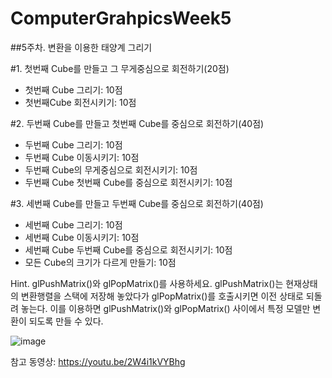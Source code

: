 # ComputerGrahpicsWeek5

##5주차. 변환을 이용한 태양계 그리기

#1.	첫번째 Cube를 만들고 그 무게중심으로 회전하기(20점)
-	첫번째 Cube 그리기: 10점
-	첫번째Cube 회전시키기: 10점

#2.	두번째 Cube를 만들고 첫번째 Cube를 중심으로 회전하기(40점)
-	두번째 Cube 그리기: 10점
-	두번째 Cube 이동시키기: 10점
-	두번째 Cube의 무게중심으로 회전시키기: 10점
-	두번째 Cube 첫번째 Cube를 중심으로 회전시키기: 10점

#3.	세번째 Cube를 만들고 두번째 Cube를 중심으로 회전하기(40점)
-	세번째 Cube 그리기: 10점
-	세번째 Cube 이동시키기: 10점
-	세번째 Cube 두번째 Cube를 중심으로 회전시키기: 10점
-	모든 Cube의 크기가 다르게 만들기: 10점

Hint. glPushMatrix()와 glPopMatrix()를 사용하세요. 
glPushMatrix()는 현재상태의 변환행렬을 스택에 저장해 놓았다가 glPopMatrix()를 호출시키면 이전 상태로 되돌려 놓는다. 이를 이용하면 glPushMatrix()와 glPopMatrix() 사이에서 특정 모델만 변환이 되도록 만들 수 있다.


![image](https://user-images.githubusercontent.com/22046757/61995177-a4b3ce00-b0bf-11e9-9a0e-9d7b1b4238bf.png)


참고 동영상: https://youtu.be/2W4i1kVYBhg 
